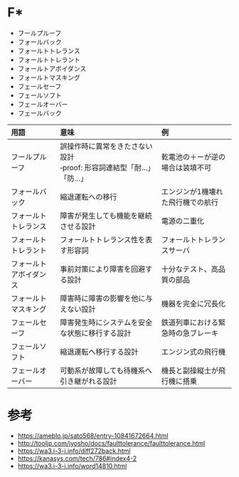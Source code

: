 # F*

- フールプルーフ
- フォールバック
- フォールトトレランス
- フォールトトレラント
- フォールトアボイダンス
- フォールトマスキング
- フェールセーフ
- フェールソフト
- フェールオーバー
- フェールバック

|用語|意味|例|
|:-|:-|:-|
|フールプルーフ|誤操作時に異常をきたさない設計<br> ‐proof: 形容詞連結型「耐…」「防…」|乾電池の＋ーが逆の場合は装填不可|
|フォールバック|縮退運転への移行|エンジンが1機壊れた飛行機での航行|
|フォールトトレランス|障害が発生しても機能を継続させる設計|電源の二重化|
|フォールトトレラント|フォールトトレランス性を表す形容詞|フォールトトレランスサーバ|
|フォールトアボイダンス|事前対策により障害を回避する設計|十分なテスト、高品質の部品|
|フォールトマスキング|障害時に障害の影響を他に与えない設計|機器を完全に冗長化|
|フェールセーフ|障害発生時にシステムを安全な状態に移行する設計|鉄道列車における緊急時の急ブレーキ|
|フェールソフト|縮退運転へ移行する設計|エンジン式の飛行機|
|フェールオーバー|可動系が故障しても待機系へ引き継がれる設計|機長と副操縦士が飛行機に搭乗|


# 参考
- https://ameblo.jp/sato568/entry-10841672664.html
- http://tooljp.com/jyosho/docs/faulttolerance/faulttolerance.html
- https://wa3.i-3-i.info/diff272back.html
- https://kanasys.com/tech/786#index4-2
- https://wa3.i-3-i.info/word14810.html